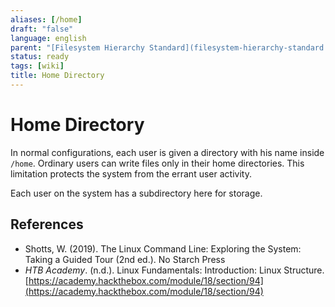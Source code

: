 ```yaml
---
aliases: [/home]
draft: "false"
language: english
parent: "[Filesystem Hierarchy Standard](filesystem-hierarchy-standard.md)"
status: ready
tags: [wiki]
title: Home Directory
---
```


# Home Directory

In normal configurations, each user is given a directory with his name inside `/home`. Ordinary users can write files only in their home directories. This limitation protects the system from the errant user activity.

Each user on the system has a subdirectory here for storage.

## References

- Shotts, W. (2019). <span class="reference-title">The Linux Command Line: Exploring the System: Taking a Guided Tour (2nd ed.)</span>. No Starch Press
- _HTB Academy_. (n.d.). <span class="reference-title">Linux Fundamentals: Introduction: Linux Structure</span>. [https://academy.hackthebox.com/module/18/section/94](https://academy.hackthebox.com/module/18/section/94)
